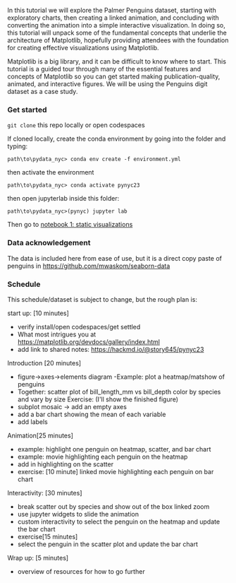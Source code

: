 In this tutorial we will explore the Palmer Penguins dataset, starting with exploratory charts, then creating a linked animation, and concluding with converting the animation into a simple interactive visualization. In doing so, this tutorial will unpack some of the fundamental concepts that underlie the architecture of Matplotlib, hopefully providing attendees with the foundation for creating effective visualizations using Matplotlib.

Matplotlib is a big library, and it can be difficult to know where to start. This tutorial is a guided tour through many of the essential features and concepts of Matplotlib so you can get started making publication-quality, animated, and interactive figures. We will be using the Penguins digit dataset as a case study.

### Get started

`git clone` this repo locally or open codespaces
  
If cloned locally, create the conda environment by going into the folder and typing:
```
path\to\pydata_nyc> conda env create -f environment.yml
```
then activate the environment
```
path\to\pydata_nyc> conda activate pynyc23
```
then open jupyterlab inside this folder:

```
path\to\pydata_nyc>(pynyc) jupyter lab
```

Then go to [notebook 1: static visualizations]()

### Data acknowledgement 
The data is included here from ease of use, but it is a direct copy paste of penguins in https://github.com/mwaskom/seaborn-data

### Schedule
This schedule/dataset is subject to change, but the rough plan is:

start up: [10 minutes]
- verify install/open codespaces/get settled
- What most intrigues you at https://matplotlib.org/devdocs/gallery/index.html
 - add link to shared notes: https://hackmd.io/@story645/pynyc23 

Introduction [20 minutes]
- figure→axes→elements diagram
-Example: plot a heatmap/matshow of penguins
- Together: scatter plot of bill_length_mm vs bill_depth color by species and vary by size
Exercise: (I'll show the finished figure)
- subplot mosaic -> add an empty axes
- add a bar chart showing the mean of each variable
- add labels

Animation[25 minutes]
- example: highlight one penguin on heatmap, scatter, and bar chart
- example: movie highlighting each penguin on the heatmap
- add in highlighting on the scatter
- exercise: [10 minute]
linked movie highlighting each penguin on bar chart

Interactivity: [30 minutes]
- break scatter out by species and show out of the box linked zoom
- use jupyter widgets to slide the animation
- custom interactivity to select the penguin on the heatmap and update the bar chart
- exercise[15 minutes]
- select the penguin in the scatter plot and update the bar chart

Wrap up: [5 minutes]
- overview of resources for how to go further
